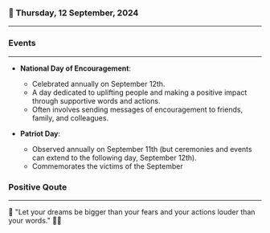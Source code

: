 ### 📅 Thursday, 12 September, 2024
------
### Events
------
- **National Day of Encouragement**: 
  - Celebrated annually on September 12th.
  - A day dedicated to uplifting people and making a positive impact through supportive words and actions.
  - Often involves sending messages of encouragement to friends, family, and colleagues.

- **Patriot Day**:
  - Observed annually on September 11th (but ceremonies and events can extend to the following day, September 12th).
  - Commemorates the victims of the September
### Positive Qoute
------
🌟 "Let your dreams be bigger than your fears and your actions louder than your words." 🌈✨
